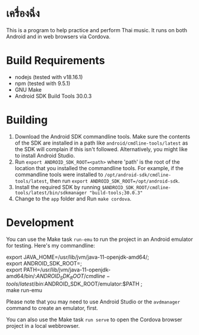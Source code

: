 # เครื่องฉิ่ง

This is a program to help practice and perform Thai music. It runs on both Android and in web browsers via Cordova.

# Build Requirements

* nodejs (tested with v18.16.1)
* npm (tested with 9.5.1)
* GNU Make
* Android SDK Build Tools 30.0.3

# Building

1. Download the Android SDK commandline tools. Make sure the contents of the SDK are installed in a path like `android/cmdline-tools/latest` as the SDK will complain if this isn't followed. Alternatively, you might like to install Android Studio.
1. Run `export ANDROID_SDK_ROOT=<path>` where 'path' is the root of the location that you installed the commandline tools. For example, if the commandline tools were installed to `/opt/android-sdk/cmdline-tools/latest`, then run `export ANDROID_SDK_ROOT=/opt/android-sdk`.
1. Install the required SDK by running `$ANDROID_SDK_ROOT/cmdline-tools/latest/bin/sdkmanager "build-tools;30.0.3"`
1. Change to the `app` folder and Run `make cordova`.

# Development

You can use the Make task `run-emu` to run the project in an Android emulator for testing. Here's my commandline:

  export JAVA_HOME=/usr/lib/jvm/java-11-openjdk-amd64/; \
  export ANDROID_SDK_ROOT=<your android sdk path>; \
  export PATH=/usr/lib/jvm/java-11-openjdk-amd64/bin/:$ANDROID_SDK_ROOT/cmdline-tools/latest/bin:$ANDROID_SDK_ROOT/emulator:$PATH ; \
  make run-emu

Please note that you may need to use Android Studio or the `avdmanager` command to create an emulator, first.

You can also use the Make task `run serve` to open the Cordova browser project in a local webbrowser.
